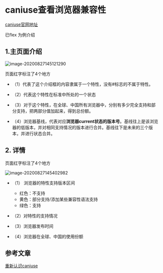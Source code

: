 # caniuse查看浏览器兼容性

[caniuse官网地址](https://caniuse.com/)

已flex 为例介绍

## 1.主页面介绍

![image-20200827145121290](https://gitee.com/zszdevelop/blogimage/raw/master/img/image-20200827145121290.png)

页面红字标注了4个地方

- （1）代表了这个介绍框的内容隶属于一个特性，没有#标志的不属于特性。

- （2）代表这个特性在标准中所处的一个状态

-  （3）对于这个特性，在全球、中国所有浏览器中，分别有多少完全支持和部分支持，把两部分值加起来，得到总份额。

- （4）浏览器基线，代表对应**浏览器current状态的版本号**。基线往上是该浏览器的低版本，并对相同支持情况的版本进行合并。基线往下是未来的三个版本，并进行状态合并。

## 2. 详情

页面红字标注了4个地方

![image-20200827145402982](https://gitee.com/zszdevelop/blogimage/raw/master/img/image-20200827145402982.png)



- （1） 浏览器的特性支持版本区间
  - 红色：不支持
  - 黄色：部分支持/添加某些兼容性语法支持
  - 绿色：支持

- （2）对特性的支持情况

- （3）浏览器发布时间

- （4）浏览器在全球、中国的使用份额

## 参考文章

[重新认识caniuse](https://juejin.im/post/6844903796817002503)